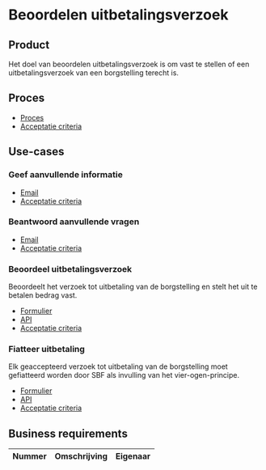 # Beoordelen uitbetalingsverzoek

## Product

Het doel van beoordelen uitbetalingsverzoek is om vast te stellen of een uitbetalingsverzoek van een borgstelling terecht is.

<!-- einde -->

## Proces

* [Proces](proces.bpmn)
* [Acceptatie criteria](proces.feature)

## Use-cases

### Geef aanvullende informatie

* [Email](geef-aanvullende-informatie.email.md)
* [Acceptatie criteria](../../../verstuur-email.feature)

### Beantwoord aanvullende vragen

* [Email](beantwoord-aanvullende-vragen.email.md)
* [Acceptatie criteria](../../../verstuur-email.feature)

### Beoordeel uitbetalingsverzoek

Beoordeelt het verzoek tot uitbetaling van de borgstelling en stelt het uit te betalen bedrag vast.

* [Formulier](beoordeel-uitbetaling-verzoek.user-task.yml)
* [API](beoordeel-uitbetaling-verzoek.openapi.yml)
* [Acceptatie criteria](beoordeel-uitbetaling-verzoek.feature)

### Fiatteer uitbetaling

Elk geaccepteerd verzoek tot uitbetaling van de borgstelling moet gefiatteerd worden door SBF als invulling van het vier-ogen-principe.

* [Formulier](../020_beoordelen-uitbetalingsverzoek-uitgebreid/fiatteer-uitbetaling.user-task.yml)
* [API](../020_beoordelen-uitbetalingsverzoek-uitgebreid/fiatteer-uitbetaling.openapi.yml)
* [Acceptatie criteria](../020_beoordelen-uitbetalingsverzoek-uitgebreid/fiatteer-uitbetaling.feature)

## Business requirements

| Nummer | Omschrijving                         | Eigenaar                  |
| -------| ------------------------------------ | ------------------------- |
